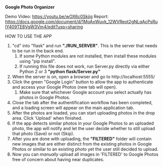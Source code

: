 **Google Photo Organizer**

Demo Video: https://youtu.be/wOX6c0Skjjg
Report: https://docs.google.com/document/d/1MoAxWuvk_12WVReot2gNLqAcPsRuIY409TE8VgW3Vm4/edit?usp=sharing

HOW TO USE THE APP
1. "cd" into "flask" and run **"./RUN_SERVER"**. This is the server that needs to be run in the back end.
   1. If some Python modules are not installed, then install these modules using "pip install".
   2. If running this file does not work, run Server.py directly via either Python 2 or 3 **"python flask/Server.py"**
2. When the server is on, open a browser and go to http://localhost:5555/
3. Click the green "Google Login" button to allow the app to authenticate and access your Google Photos (new tab will open).
   1. Make sure that whichever Google account you select actually has photos in Google Photos.
4. Close the tab after the authentification workflow has been completed, and a loading screen will appear on the main application tab.
5. After the photos are loaded, you can start uploading photos in the drop area. Click 'Upload' when finished.
6. If the app detects similar photos in your Google Photos to an uploaded photo, the app will notify and let the user decide whether to still upload that photo (Save) or not (Skip). 
7. After you are done with uploading, the **"FILTERED"** folder will contain new images that are either distinct from the existing photos in Google Photos or similar to an existing photo yet the user still decided to upload.
8. Now you can *manually* upload all images in 'FILTERED' to Google Photos free of concern about having near duplicates.
